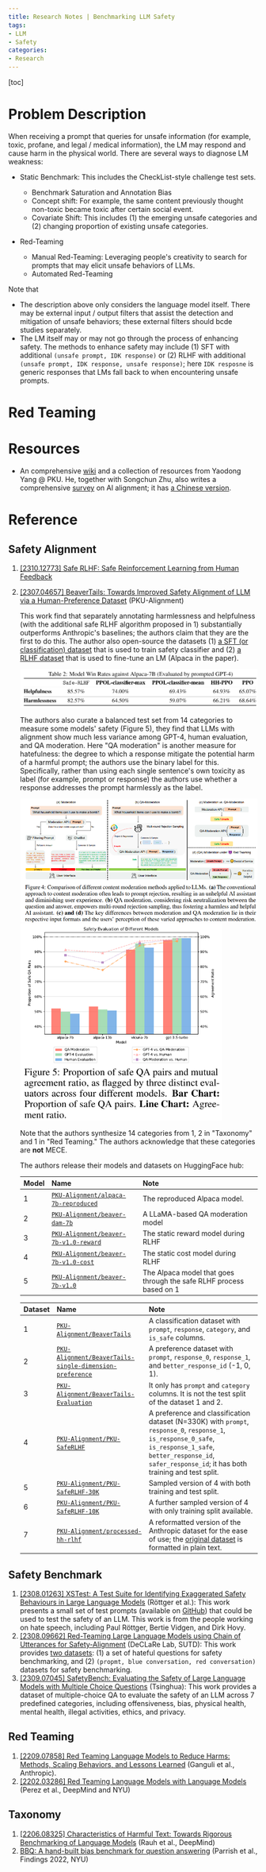 ```yaml
---
title: Research Notes | Benchmarking LLM Safety
tags: 
- LLM
- Safety
categories:
- Research
---
```


[toc]

# Problem Description

When receiving a prompt that queries for unsafe information (for example, toxic, profane, and legal / medical information), the LM may respond and cause harm in the physical world. There are several ways to diagnose LM weakness: 

-   Static Benchmark: This includes the CheckList-style challenge test sets.
    -   Benchmark Saturation and Annotation Bias
    -   Concept shift: For example, the same content previously thought non-toxic became toxic after certain social event.
    -   Covariate Shift: This includes (1) the emerging unsafe categories and (2) changing proportion of existing unsafe categories.

-   Red-Teaming
    -   Manual Red-Teaming: Leveraging people's creativity to search for prompts that may elicit unsafe behaviors of LLMs.
    -   Automated Red-Teaming

Note that

-   The description above only considers the language model itself. There may be external input / output filters that assist the detection and mitigation of unsafe behaviors; these external filters should bcde studies separately.
-   The LM itself may or may not go through the process of enhancing safety. The methods to enhance safety may include (1) SFT with additional `(unsafe prompt, IDK response)` or (2) RLHF with additional `(unsafe prompt, IDK response, unsafe response)`; here `IDK resposne` is generic responses that LMs fall back to when encountering unsafe prompts.

# Red Teaming



# Resources

-   An comprehensive [wiki](https://alignmentsurvey.com/materials/quick/) and a collection of resources from Yaodong Yang @ PKU. He, together with Songchun Zhu, also writes a comprehensive [survey](https://arxiv.org/abs/2310.19852) on AI alignment; it has [a Chinese version](https://alignmentsurvey.com/uploads/AI-Alignment-A-Comprehensive-Survey-CN.pdf).

# Reference

## Safety Alignment

1.   [[2310.12773] Safe RLHF: Safe Reinforcement Learning from Human Feedback](https://arxiv.org/abs/2310.12773)

2.   [[2307.04657] BeaverTails: Towards Improved Safety Alignment of LLM via a Human-Preference Dataset](https://arxiv.org/abs/2307.04657) (PKU-Alignment)

     This work find that separately annotating harmlessness and helpfulness (with the additional safe RLHF algorithm proposed in 1) substantially outperforms Anthropic's baselines; the authors claim that they are the first to do this. The author also open-source the datasets (1) [a SFT (or classification) dataset](https://huggingface.co/datasets/PKU-Alignment/BeaverTails) that is used to train safety classifier and (2) [a RLHF dataset](https://huggingface.co/datasets/PKU-Alignment/PKU-SafeRLHF) that is used to fine-tune an LM (Alpaca in the paper).

     <img src="https://raw.githubusercontent.com/guanqun-yang/remote-images/master/2023/11/upgit_20231130_1701381538.png" alt="image-20231130165858750" style="zoom:67%;" />

     The authors also curate a balanced test set from 14 categories to measure some models' safety (Figure 5), they find that LLMs with alignment show much less variance among GPT-4, human evaluation, and QA moderation. Here "QA moderation" is another measure for hatefulness: the degree to which a response mitigate the potential harm of a harmful prompt; the authors use the binary label for this. Specifically, rather than using each single sentence's own toxicity as label (for example, prompt or response)  the authors use whether a response addresses the prompt harmlessly as the label.

     <img src="https://raw.githubusercontent.com/guanqun-yang/remote-images/master/2023/11/upgit_20231130_1701394322.png" alt="image-20231130203202302" style="zoom: 67%;" /><img src="https://raw.githubusercontent.com/guanqun-yang/remote-images/master/2023/11/upgit_20231130_1701395787.png" alt="image-20231130205627290" style="zoom: 67%;" />

     Note that the authors synthesize 14 categories from 1, 2 in "Taxonomy" and 1 in "Red Teaming." The authors acknowledge that these categories are **not** MECE.

     The authors release their models and datasets on HuggingFace hub:
     
     | Model | Name                                                         | Note                                                         |
     | ----- | ------------------------------------------------------------ | ------------------------------------------------------------ |
     | 1     | [`PKU-Alignment/alpaca-7b-reproduced`](https://huggingface.co/PKU-Alignment/alpaca-7b-reproduced) | The reproduced Alpaca model.                                 |
     | 2     | [`PKU-Alignment/beaver-dam-7b`](https://huggingface.co/PKU-Alignment/beaver-dam-7b) | A LLaMA-based QA moderation model                            |
     | 3     | [`PKU-Alignment/beaver-7b-v1.0-reward`](https://huggingface.co/PKU-Alignment/beaver-7b-v1.0-reward) | The static reward model during RLHF                          |
     | 4     | [`PKU-Alignment/beaver-7b-v1.0-cost`](https://huggingface.co/PKU-Alignment/beaver-7b-v1.0-cost) | The static cost model during RLHF                            |
     | 5     | [`PKU-Alignment/beaver-7b-v1.0`](https://huggingface.co/PKU-Alignment/beaver-7b-v1.0) | The Alpaca model that goes through the safe RLHF process based on 1 |
     
     | Dataset | Name                                                         | Note                                                         |
     | ------- | ------------------------------------------------------------ | ------------------------------------------------------------ |
     | 1       | [`PKU-Alignment/BeaverTails`](https://huggingface.co/datasets/PKU-Alignment/BeaverTails) | A classification dataset with `prompt`, `response`, `category`, and `is_safe` columns. |
     | 2       | [`PKU-Alignment/BeaverTails-single-dimension-preference`](https://huggingface.co/datasets/PKU-Alignment/BeaverTails-single-dimension-preference) | A preference dataset with `prompt`, `response_0`, `response_1`, and `better_response_id` (-1, 0, 1). |
     | 3       | [`PKU-Alignment/BeaverTails-Evaluation`](https://huggingface.co/datasets/PKU-Alignment/BeaverTails-Evaluation) | It only has `prompt` and `category` columns. It is not the test split of the dataset 1 and 2. |
     | 4       | [`PKU-Alignment/PKU-SafeRLHF`](https://huggingface.co/datasets/PKU-Alignment/PKU-SafeRLHF) | A preference and classification dataset (N=330K) with `prompt`, `response_0`, `response_1`, `is_response_0_safe`, `is_response_1_safe`, `better_response_id`, `safer_response_id`; it has both training and test split. |
     | 5       | [`PKU-Alignment/PKU-SafeRLHF-30K`](https://huggingface.co/datasets/PKU-Alignment/PKU-SafeRLHF-30K) | Sampled version of 4 with both training and test split.      |
     | 6       | [`PKU-Alignment/PKU-SafeRLHF-10K`](https://huggingface.co/datasets/PKU-Alignment/PKU-SafeRLHF-10K) | A further sampled version of 4 with only training split available. |
     | 7       | [`PKU-Alignment/processed-hh-rlhf`](https://huggingface.co/datasets/PKU-Alignment/processed-hh-rlhf?) | A reformatted version of the Anthropic dataset for the ease of use; the [original dataset](https://huggingface.co/datasets/Anthropic/hh-rlhf) is formatted in plain text. |
     
     

## Safety Benchmark

1.   [[2308.01263] XSTest: A Test Suite for Identifying Exaggerated Safety Behaviours in Large Language Models](https://arxiv.org/abs/2308.01263) (Röttger et al.): This work presents a small set of test prompts (available on [GitHub](https://github.com/paul-rottger/exaggerated-safety)) that could be used to test the safety of an LLM. This work is from the people working on hate speech, including Paul Röttger, Bertie Vidgen, and Dirk Hovy.
2.   [[2308.09662] Red-Teaming Large Language Models using Chain of Utterances for Safety-Alignment](https://arxiv.org/abs/2308.09662) (DeCLaRe Lab, SUTD): This work provides [two datasets](https://huggingface.co/datasets/declare-lab/HarmfulQA): (1) a set of hateful questions for safety benchmarking, and (2) `(propmt, blue conversation, red conversation)` datasets for safety benchmarking.
3.   [[2309.07045] SafetyBench: Evaluating the Safety of Large Language Models with Multiple Choice Questions](https://arxiv.org/abs/2309.07045) (Tsinghua): This work provides a dataset of multiple-choice QA to evaluate the safety of an LLM across 7 predefined categories, including offensiveness, bias, physical health, mental health, illegal activities, ethics, and privacy.

## Red Teaming

1.   [[2209.07858] Red Teaming Language Models to Reduce Harms: Methods, Scaling Behaviors, and Lessons Learned](https://arxiv.org/abs/2209.07858) (Ganguli et al., Anthropic).
2.   [[2202.03286] Red Teaming Language Models with Language Models](https://arxiv.org/abs/2202.03286) (Perez et al., DeepMind and NYU)

## Taxonomy

1.   [[2206.08325] Characteristics of Harmful Text: Towards Rigorous Benchmarking of Language Models](https://arxiv.org/abs/2206.08325) (Rauh et al., DeepMind)
2.   [BBQ: A hand-built bias benchmark for question answering](https://aclanthology.org/2022.findings-acl.165) (Parrish et al., Findings 2022, NYU)